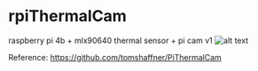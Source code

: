 # rpiThermalCam
raspberry pi 4b + mlx90640 thermal sensor + pi cam v1
![alt text](https://i.ibb.co/0XggvGc/Thermal-Image-screenshot-overlay0-19-07-2021.png)

Reference:
https://github.com/tomshaffner/PiThermalCam
